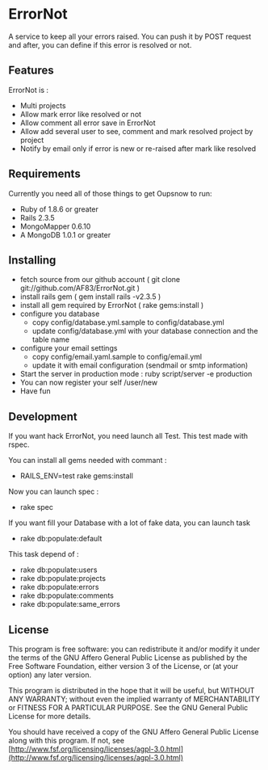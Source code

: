 # ErrorNot

A service to keep all your errors raised. You can push it by POST request
and after, you can define if this error is resolved or not.

## Features

ErrorNot is :

 - Multi projects
 - Allow mark error like resolved or not
 - Allow comment all error save in ErrorNot
 - Allow add several user to see, comment and mark resolved project by project
 - Notify by email only if error is new or re-raised after mark like resolved

## Requirements

Currently you need all of those things to get Oupsnow to run:

 - Ruby of 1.8.6 or greater
 - Rails 2.3.5
 - MongoMapper 0.6.10
 - A MongoDB 1.0.1 or greater

## Installing

 - fetch source from our github account ( git clone git://github.com/AF83/ErrorNot.git )
 - install rails gem ( gem install rails -v2.3.5 )
 - install all gem required by ErrorNot ( rake gems:install )
 - configure you database
   - copy config/database.yml.sample to config/database.yml
   - update config/database.yml with your database connection and the table name
 - configure your email settings
   - copy config/email.yaml.sample to config/email.yml
   - update it with email configuration (sendmail or smtp information)
 - Start the server in production mode : ruby script/server -e production
 - You can now register your self /user/new
 - Have fun


## Development

If you want hack ErrorNot, you need launch all Test. This test made with rspec.

You can install all gems needed with commant :

 - RAILS_ENV=test rake gems:install

Now you can launch spec :

 - rake spec

If you want fill your Database with a lot of fake data, you can launch task

 - rake db:populate:default

This task depend of :

 - rake db:populate:users
 - rake db:populate:projects
 - rake db:populate:errors
 - rake db:populate:comments
 - rake db:populate:same_errors

## License

This program is free software: you can redistribute it and/or modify
it under the terms of the GNU Affero General Public License as published by
the Free Software Foundation, either version 3 of the License, or
(at your option) any later version.

This program is distributed in the hope that it will be useful,
but WITHOUT ANY WARRANTY; without even the implied warranty of
MERCHANTABILITY or FITNESS FOR A PARTICULAR PURPOSE.  See the
GNU General Public License for more details.

You should have received a copy of the GNU Affero General Public License
along with this program.  If not, see [http://www.fsf.org/licensing/licenses/agpl-3.0.html](http://www.fsf.org/licensing/licenses/agpl-3.0.html)

